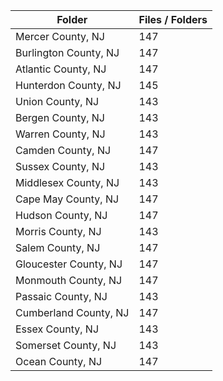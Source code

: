 | Folder                |   Files / Folders |
|-----------------------|-------------------|
| Mercer County, NJ     |               147 |
| Burlington County, NJ |               147 |
| Atlantic County, NJ   |               147 |
| Hunterdon County, NJ  |               145 |
| Union County, NJ      |               143 |
| Bergen County, NJ     |               143 |
| Warren County, NJ     |               143 |
| Camden County, NJ     |               147 |
| Sussex County, NJ     |               143 |
| Middlesex County, NJ  |               143 |
| Cape May County, NJ   |               147 |
| Hudson County, NJ     |               147 |
| Morris County, NJ     |               143 |
| Salem County, NJ      |               147 |
| Gloucester County, NJ |               147 |
| Monmouth County, NJ   |               147 |
| Passaic County, NJ    |               143 |
| Cumberland County, NJ |               147 |
| Essex County, NJ      |               143 |
| Somerset County, NJ   |               143 |
| Ocean County, NJ      |               147 |